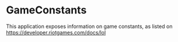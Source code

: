 # GameConstants

This application exposes information on game constants, as listed on https://developer.riotgames.com/docs/lol
